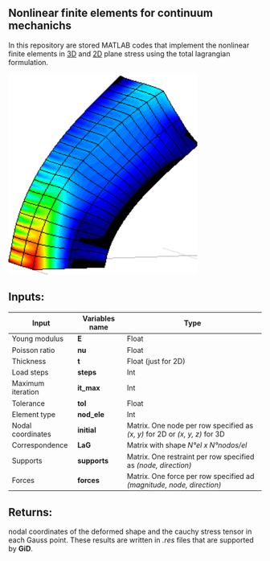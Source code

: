 ## Nonlinear finite elements for continuum mechanichs

In this repository are stored MATLAB codes that implement the nonlinear finite elements in [3D](./3D/) and [2D](./2D/) plane stress using the total lagrangian formulation.

<p float="left">
  <img src="./buckling.PNG" height="400" /> 
</p>

## Inputs:

|Input              | Variables name| Type                                |
|-------------------|---------------|-------------------------------------|
| Young modulus     | **E**         | Float                               |
| Poisson ratio     | **nu**        | Float                               |
| Thickness         | **t**         | Float (just for 2D)                 |
| Load steps        | **steps**     | Int                                 |
| Maximum iteration | **it_max**    | Int                                 |
| Tolerance         | **tol**       | Float                               |
| Element type      | **nod_ele**   | Int                                 |
| Nodal coordinates | **initial**   | Matrix. One node per row specified as *(x, y)* for 2D or *(x, y, z)*  for 3D |
| Correspondence    | **LaG**       | Matrix with shape *N°el x N°nodos/el*|
| Supports          | **supports**  | Matrix. One restraint per row specified as *(node, direction)*|
| Forces            | **forces**    | Matrix. One force per row specified ad *(magnitude, node, direction)*|

## Returns:
nodal coordinates of the deformed shape and the cauchy stress tensor in each Gauss point. These results are written in *.res* files that are supported by **GiD**.
